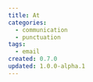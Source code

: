 ```yaml
---
title: At
categories:
  - communication
  - punctuation
tags:
  - email
created: 0.7.0
updated: 1.0.0-alpha.1
---
```

